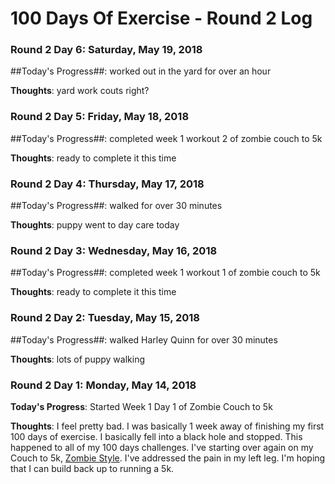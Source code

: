 # 100 Days Of Exercise - Round 2 Log

### Round 2 Day 6: Saturday, May 19, 2018

##Today's Progress##:  worked out in the yard for over an hour

**Thoughts**:  yard work couts right?

### Round 2 Day 5: Friday, May 18, 2018

##Today's Progress##:  completed week 1 workout 2 of zombie couch to 5k

**Thoughts**:  ready to complete it this time

### Round 2 Day 4: Thursday, May 17, 2018

##Today's Progress##:  walked for over 30 minutes

**Thoughts**:  puppy went to day care today

### Round 2 Day 3: Wednesday, May 16, 2018

##Today's Progress##:  completed week 1 workout 1 of zombie couch to 5k

**Thoughts**:  ready to complete it this time

### Round 2 Day 2: Tuesday, May 15, 2018

##Today's Progress##:  walked Harley Quinn for over 30 minutes

**Thoughts**:  lots of puppy walking

### Round 2 Day 1: Monday, May 14, 2018

**Today's Progress**: Started Week 1 Day 1 of Zombie Couch to 5k

**Thoughts**: I feel pretty bad.  I was basically 1 week away of finishing my first 100 days of exercise.  I basically fell into a black hole and stopped.  This happened to all of my 100 days challenges.  I've starting over again on my Couch to 5k, [Zombie Style](https://zombiesrungame.com/).  I've addressed the pain in my left leg.  I'm hoping that I can build back up to running a 5k.

